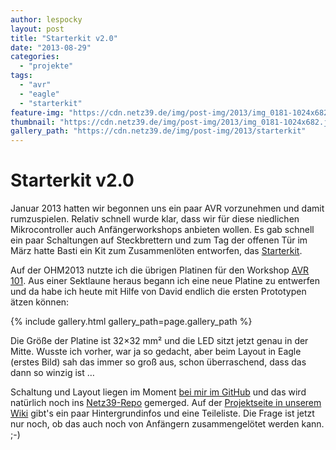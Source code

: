 ```yaml
---
author: lespocky
layout: post
title: "Starterkit v2.0"
date: "2013-08-29"
categories: 
  - "projekte"
tags: 
  - "avr"
  - "eagle"
  - "starterkit"
feature-img: "https://cdn.netz39.de/img/post-img/2013/img_0181-1024x682.jpg"
thumbnail: "https://cdn.netz39.de/img/post-img/2013/img_0181-1024x682.jpg"
gallery_path: "https://cdn.netz39.de/img/post-img/2013/starterkit"
---
```


# Starterkit v2.0

Januar 2013 hatten wir begonnen uns ein paar AVR vorzunehmen und damit rumzuspielen. Relativ schnell wurde klar, dass wir für diese niedlichen Mikrocontroller auch Anfängerworkshops anbieten wollen. Es gab schnell ein paar Schaltungen auf Steckbrettern und zum Tag der offenen Tür im März hatte Basti ein Kit zum Zusammenlöten entworfen, das [Starterkit](http://www.netz39.de/projekte/starterkit/ "Starterkit").

Auf der OHM2013 nutzte ich die übrigen Platinen für den Workshop [AVR 101](https://program.ohm2013.org/event/242.html "AVR 101"). Aus einer Sektlaune heraus begann ich eine neue Platine zu entwerfen und da habe ich heute mit Hilfe von David endlich die ersten Prototypen ätzen können:

{% include gallery.html gallery_path=page.gallery_path %}

Die Größe der Platine ist 32×32 mm² und die LED sitzt jetzt genau in der Mitte. Wusste ich vorher, war ja so gedacht, aber beim Layout in Eagle (erstes Bild) sah das immer so groß aus, schon überraschend, dass das dann so winzig ist …

Schaltung und Layout liegen im Moment [bei mir im GitHub](https://github.com/LeSpocky/netz39-avr_starterkit) und das wird natürlich noch ins [Netz39-Repo](https://github.com/netz39/blinkedings_starterkit) gemerged. Auf der [Projektseite in unserem Wiki](httpss://wiki.netz39.de/projects:2013:avr_starterkit#v2 "Starterkit zum Zusammenlöten") gibt's ein paar Hintergrundinfos und eine Teileliste. Die Frage ist jetzt nur noch, ob das auch noch von Anfängern zusammengelötet werden kann. ;-)
